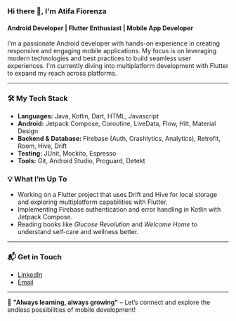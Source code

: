 ### Hi there 👋, I'm Atifa Fiorenza

#### Android Developer | Flutter Enthusiast | Mobile App Developer 

I'm a passionate Android developer with hands-on experience in creating responsive and engaging mobile applications. My focus is on leveraging modern technologies and best practices to build seamless user experiences. I'm currently diving into multiplatform development with Flutter to expand my reach across platforms.

---

### 🛠️ My Tech Stack
- **Languages:** Java, Kotlin, Dart, HTML, Javascript
- **Android:** Jetpack Compose, Coroutine, LiveData, Flow, Hilt, Material Design
- **Backend & Database:** Firebase (Auth, Crashlytics, Analytics), Retrofit, Room, Hive, Drift
- **Testing:** JUnit, Mockito, Espresso
- **Tools:** Git, Android Studio, Proguard, Detekt

### 💡 What I’m Up To
- Working on a Flutter project that uses Drift and Hive for local storage and exploring multiplatform capabilities with Flutter.
- Implementing Firebase authentication and error handling in Kotlin with Jetpack Compose.
- Reading books like *Glucose Revolution* and *Welcome Home* to understand self-care and wellness better.

---

### 📬 Get in Touch
- [LinkedIn](#)
- [Email](mailto:atifafiorenza24@gmail.com)

---

🌱 **"Always learning, always growing"** – Let’s connect and explore the endless possibilities of mobile development!
